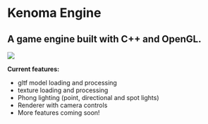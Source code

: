 # Kenoma Engine

## A game engine built with C++ and OpenGL.

![](.screenshots/capture1.png)

**Current features:**
- gltf model loading and processing
- texture loading and processing
- Phong lighting (point, directional and spot lights)
- Renderer with camera controls
- More features coming soon!